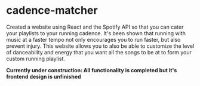 # cadence-matcher

Created a website using React and the Spotify API so that you can cater 
        your playlists to your running cadence. 
        It's been shown that running with music at a faster
        tempo not only encourages you to run faster, but also
        prevent injury. This website allows you to also be able to customize the level of
        danceability and energy that you want all the songs to be at 
        to form your custom running playlist. 


**Currently under construction: All functionality is completed but it's frontend design is unfinished**
